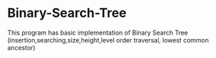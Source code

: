 # Binary-Search-Tree
This program has basic implementation of Binary Search Tree (insertion,searching,size,height,level order traversal, lowest common ancestor)
